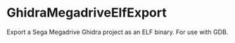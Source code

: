 # GhidraMegadriveElfExport
Export a Sega Megadrive Ghidra project as an ELF binary. For use with GDB.
